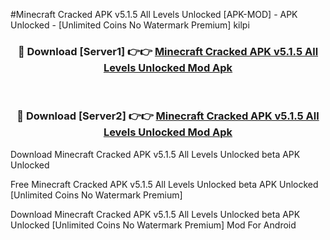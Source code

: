 #Minecraft Cracked APK v5.1.5 All Levels Unlocked [APK-MOD] - APK Unlocked - [Unlimited Coins No Watermark Premium] kilpi



<div align="center">

<h3>🔴 Download [Server1] 👉👉 <a href="https://momento.my/?title=Minecraft_Cracked_APK_v5.1.5_All_Levels_Unlocked">Minecraft Cracked APK v5.1.5 All Levels Unlocked Mod Apk</a></h3><br>

<h3>🔴 Download [Server2] 👉👉 <a href="https://momento.my/?title=Minecraft_Cracked_APK_v5.1.5_All_Levels_Unlocked">Minecraft Cracked APK v5.1.5 All Levels Unlocked Mod Apk</a></h3>
</div>



Download Minecraft Cracked APK v5.1.5 All Levels Unlocked beta APK Unlocked

Free Minecraft Cracked APK v5.1.5 All Levels Unlocked beta APK Unlocked [Unlimited Coins No Watermark Premium]

Download Minecraft Cracked APK v5.1.5 All Levels Unlocked beta APK Unlocked [Unlimited Coins No Watermark Premium] Mod For Android
